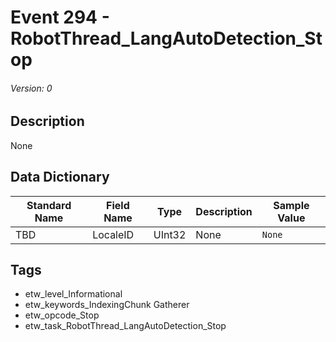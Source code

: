 # Event 294 - RobotThread_LangAutoDetection_Stop
###### Version: 0

## Description
None

## Data Dictionary
|Standard Name|Field Name|Type|Description|Sample Value|
|---|---|---|---|---|
|TBD|LocaleID|UInt32|None|`None`|

## Tags
* etw_level_Informational
* etw_keywords_IndexingChunk Gatherer
* etw_opcode_Stop
* etw_task_RobotThread_LangAutoDetection_Stop
